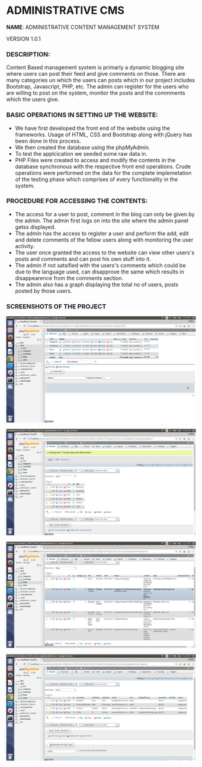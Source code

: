 # ADMINISTRATIVE CMS

**NAME**: ADMINISTRATIVE CONTENT MANAGEMENT SYSTEM

VERSION 1.0.1

### DESCRIPTION: 

Content Based management system is primarly a dynamic blogging site where users can post their feed and give comments on those. There are many categories un which the users can posts which in our project includes Bootstrap, Javascript, PHP, etc. The admin can register for the users who are willing to post on the system, monitor the posts and the commments which the users give. 

### BASIC OPERATIONS IN SETTING UP THE WEBSITE: 

- We have first developed the front end of the website using the frameworks. Usage of HTML, CSS and Bootstrap along with jQuery has been done in this process.
- We then created the database using the phpMyAdmin.
- To test the applcication we seeded some raw data in.
- PHP Files were created to access and modify the contents in the database synchronous with the respective front end operations. Crude operations were performed on the data for the complete implemetation of the testing phase which comprises of every functionality in the system. 


### PROCEDURE FOR ACCESSING THE CONTENTS: 

* The access for a user to post, comment in the blog can only be given by the admin. The admin first logs on into the site where the admin panel getss displayed. 
* The admin has the access to register a user and perform the add, edit and delete comments of the fellow users along with monitoring the user activity.
* The user once granted the access to the website can view other users's posts and comments and can post his own stuff into it.
* The admin if not satsified with the users's comments which could be due to the language used, can disapprove the same which results in disappearence from the comments section. 
* The admin also has a graph displaying the total no of users, posts posted by those users.

### SCREENSHOTS OF THE PROJECT

![Database_tables text](https://github.com/ShashanKV98/Hello-Rep-/blob/master/RM1.png?raw=true "Database Tables")

![Database_tables text](https://github.com/ShashanKV98/Hello-Rep-/blob/master/RM2.png?raw=true "Database Tables")

![Database_tables text](https://github.com/ShashanKV98/Hello-Rep-/blob/master/RM3.png?raw=true "Database Tables")

![Database_tables text](https://github.com/ShashanKV98/Hello-Rep-/blob/master/RM4.png?raw=true "Database Tables")



 
